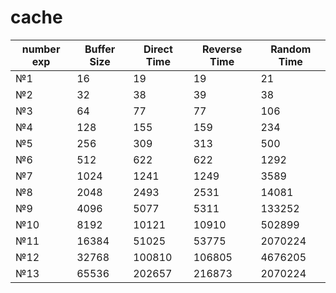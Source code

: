 # cache
 
|   number exp  | Buffer Size   | Direct Time   | Reverse Time  | Random Time   |
| ------------- | ------------- | ------------- | ------------- | ------------- |
| №1            | 16            | 19            | 19            | 21            |
| №2            | 32            | 38            | 39            | 38            |
| №3            | 64            | 77            | 77            | 106           |
| №4            | 128           | 155           | 159           | 234           |
| №5            | 256           | 309           | 313           | 500           |
| №6            | 512           | 622           | 622           | 1292          |
| №7            | 1024          | 1241          | 1249          | 3589          |
| №8            | 2048          | 2493          | 2531          | 14081         |
| №9            | 4096          | 5077          | 5311          | 133252        |
| №10           | 8192          | 10121         | 10910         | 502899        |
| №11           | 16384         | 51025         | 53775         | 2070224       |
| №12           | 32768         | 100810        | 106805        | 4676205       |
| №13           | 65536         | 202657        | 216873        | 2070224       |



